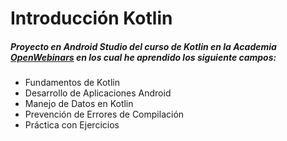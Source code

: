 # Introducción Kotlin

##### Proyecto en Android Studio del curso de Kotlin en la Academia [OpenWebinars](https://openwebinars.net/academia/aprende/kotlin-para-android/) en los cual he aprendido los siguiente campos:
- Fundamentos de Kotlin
- Desarrollo de Aplicaciones Android
- Manejo de Datos en Kotlin
- Prevención de Errores de Compilación
- Práctica con Ejercicios
